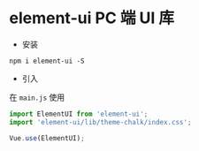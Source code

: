 # element-ui PC 端 UI 库

- 安装

`npm i element-ui -S`

- 引入

在 `main.js` 使用

```js
import ElementUI from 'element-ui';
import 'element-ui/lib/theme-chalk/index.css';

Vue.use(ElementUI);
```